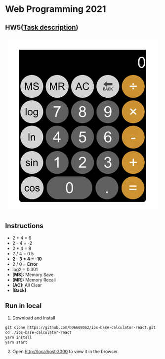 # Web Programming 2021

## HW5([Task description](https://github.com/b06608062/ios-base-calculator-react/blob/master/hw5.pdf))
![This is an image](https://github.com/b06608062/ios-base-calculator-react/blob/master/demo_image/截圖%202022-03-25%20下午3.02.21.png)

## Instructions
* 2 + 4 = 6
* 2 - 4 = -2
* 2 * 4 = 8
* 2 / 4 = 0.5
* **2 - 3 * 4 = -10**
* 2 / 0 = **Error**
* log2 = 0.301
* **[MS]:** Memory Save
* **[MR]:** Memory Recall
* **[AC]:** All Clear
* **[Back]**


## Run in local
1. Download and Install
```
git clone https://github.com/b06608062/ios-base-calculator-react.git
cd ./ios-base-calculator-react
yarn install
yarn start
```
2. Open [http://localhost:3000](http://localhost:3000) to view it in the browser.

